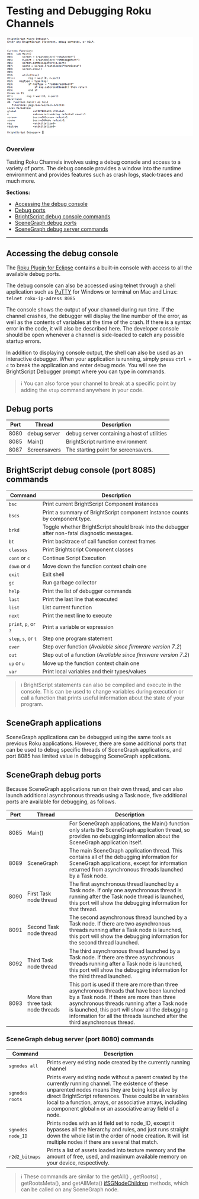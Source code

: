 # Testing and Debugging Roku Channels

![](../../images/debugger-console.png)

### Overview

Testing Roku Channels involves using a debug console and access to a variety of ports. The debug console provides a window into the runtime environment and provides features such as crash logs, stack-traces and much more.

**Sections:**

* [Accessing the debug console](#accessing-the-debug-console)
* [Debug ports](#debug-ports)
* [BrightScript debug console commands](#brightscript-debug-console-port-8085-commands)
* [SceneGraph debug ports](#scenegraph-debug-ports)
* [SceneGraph debug server commands](#scenegraph-debug-server-port-8080-commands)

---

## Accessing the debug console

The [Roku Plugin for Eclipse](/develop/developer-tools/eclipse-plugin.md) contains a built-in console with access to all the available debug ports.

The debug console can also be accessed using telnet through a shell application such as [PuTTY](http://www.putty.org/) for Windows or terminal on Mac and Linux: `telnet roku-ip-adress 8085`

The console shows the output of your channel during run time. If the channel crashes, the debugger will display the line number of the error, as well as the contents of variables at the time of the crash. If there is a syntax error in the code, it will also be described here. The developer console should be open whenever a channel is side-loaded to catch any possible startup errors.

In addition to displaying console output, the shell can also be used as an interactive debugger. When your application is running, simply press `ctrl + c` to break the application and enter debug mode. You will see the BrightScript Debugger prompt where you can type in commands.

> :information_source: You can also force your channel to break at a specific point by adding the `stop` command anywhere in your code.

## Debug ports

| Port    | Thread    | Description        |
| ------- | --------- | ------------------ |
| 8080    | debug server | debug server containing a host of utilities
| 8085    | Main()    | BrightScript runtime environment
| 8087    | Screensavers | The starting point for screensavers.

## BrightScript debug console (port 8085) commands

| Command | Description |
| ------- | ----------- |
| `bsc`	    | Print current BrightScript Component instances
| `bscs`    |	Print a summary of BrightScript component instance counts by component type.
| `brkd`	  | Toggle whether BrightScript should break into the debugger after non-fatal diagnostic messages.
| `bt`	    | Print backtrace of call function context frames
| `classes`	| Print Brightscript Component classes
| `cont` or `c`	| Continue Script Execution
| `down` or `d`	| Move down the function context chain one
| `exit`	  | Exit shell
| `gc`	    | Run garbage collector
| `help`	  | Print the list of debugger commands
| `last`	  | Print the last line that executed
| `list`	  | List current function
| `next`	  | Print the next line to execute
| `print`, `p`, or `?`	| Print a variable or expression
| `step`, `s`, or `t`	| Step one program statement
| `over`	  | Step over function (_Available since firmware version 7.2_)
| `out`	    | Step out of a function (_Available since firmware version 7.2_)
| `up` or `u`	| Move up the function context chain one
| `var`	    | Print local variables and their types/values

> :information_source: BrightScript statements can also be compiled and execute in the console. This can be used to change variables during execution or call a function that prints useful information about the state of your program.

## SceneGraph applications

SceneGraph applications can be debugged using the same tools as previous Roku applications. However, there are some additional ports that can be used to debug specific threads of SceneGraph applications, and port 8085 has limited value in debugging SceneGraph applications.

## SceneGraph debug ports

Because SceneGraph applications run on their own thread, and can also launch additional asynchronous threads using a Task node, five additional ports are available for debugging, as follows.

| Port    | Thread    | Description        |
| ------- | --------- | ------------------ |
| 8085    | Main()    | For SceneGraph applications, the Main() function only starts the SceneGraph application thread, so provides no debugging information about the SceneGraph application itself.
| 8089    | SceneGraph| The main SceneGraph application thread. This contains all of the debugging information for SceneGraph applications, except for information returned from asynchronous threads launched by a Task node.
| 8090    | First Task node thread | The first asynchronous thread launched by a Task node. If only one asynchronous thread is running after the Task node thread is launched, this port will show the debugging information for that thread.
| 8091    | Second Task node thread | The second asynchronous thread launched by a Task node. If there are two asynchronous threads running after a Task node is launched, this port will show the debugging information for the second thread launched.
| 8092    | Third Task node thread | The third asynchronous thread launched by a Task node. If there are three asynchronous threads running after a Task node is launched, this port will show the debugging information for the third thread launched.
| 8093    | More than three task node threads | This port is used if there are more than three asynchronous threads that have been launched by a Task node. If there are more than three asynchronous threads running after a Task node is launched, this port will show all the debugging information for all the threads launched after the third asynchronous thread.

### SceneGraph debug server (port 8080) commands
| Command | Description |
| ------- | ----------- |
| `sgnodes all` | Prints every existing node created by the currently running channel
| `sgnodes roots` | Prints every existing node without a parent created by the currently running channel. The existence of these unparented nodes means they are being kept alive by direct BrightScript references. These could be in variables local to a function, arrays, or associative arrays, including a component global `m` or an associative array field of a node.
| `sgnodes node_ID` | Prints nodes with an id field set to node_ID, except it bypasses all the hierarchy and rules, and just runs straight down the whole list in the order of node creation. It will list multiple nodes if there are several that match.
| `r2d2_bitmaps` | Prints a list of assets loaded into texture memory and the amount of free, used, and maximum available memory on your device, respectively. |

> :information_source: These commands are similar to the getAll() , getRoots() ,  getRootsMeta(), and getAllMeta() [ifSGNodeChildren](https://sdkdocs.roku.com/display/sdkdoc/ifSGNodeChildren) methods, which can be called on any SceneGraph node.
